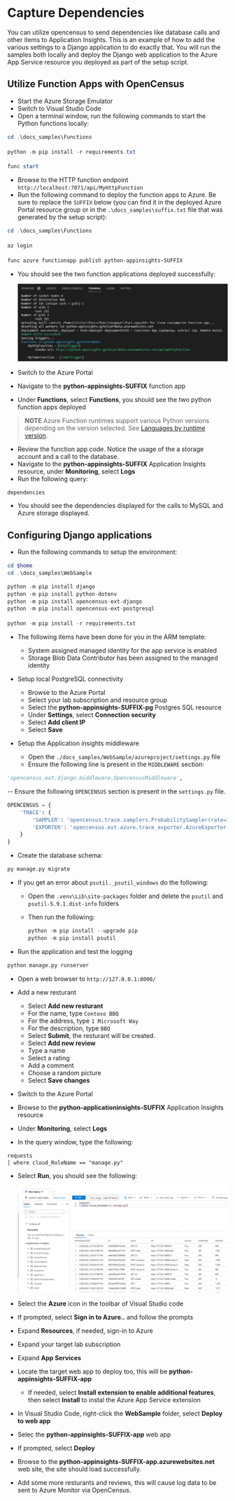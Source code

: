 # Capture Dependencies

You can utilize opencensus to send dependencies like database calls and other items to Application Insights.  This is an example of how to add the various settings to a Django application to do exactly that.  You will run the samples both locally and deploy the Django web application to the Azure App Service resource you deployed as part of the setup script.

## Utilize Function Apps with OpenCensus

- Start the Azure Storage Emulator
- Switch to Visual Studio Code
- Open a terminal window, run the following commands to start the Python functions locally:

```powershell
cd .\docs_samples\Functions

python -m pip install -r requirements.txt

func start
```

- Browse to the HTTP function endpoint `http://localhost:7071/api/MyHttpFunction`
- Run the following command to deploy the function apps to Azure. Be sure to replace the `SUFFIX` below (you can find it in the deployed Azure Portal resource group or in the `.\docs_samples\suffix.txt` file that was generated by the setup script):

```powershell
cd .\docs_samples\Functions

az login

func azure functionapp publish python-appinsights-SUFFIX   
```

- You should see the two function applications deployed successfully:

  ![The results of the function app publish command is displayed.](./media/python_functionapp_deploy.png "Review the results and ensure the function apps deployed succesfully.")

- Switch to the Azure Portal
- Navigate to the **python-appinsights-SUFFIX** function app
- Under **Functions**, select **Functions**, you should see the two python function apps deployed

> **NOTE** Azure Function runtimes support various Python versions depending on the version selected.  See [Languages by runtime version](https://docs.microsoft.com/en-us/azure/azure-functions/supported-languages#languages-by-runtime-version).

- Review the function app code.  Notice the usage of the a storage account and a call to the database.
- Navigate to the **python-appinsights-SUFFIX** Application Insights resource, under **Monitoring**, select **Logs**
- Run the following query:

```kusto
dependencies
```

- You should see the dependencies displayed for the calls to MySQL and Azure storage displayed.

## Configuring Django applications

- Run the following commands to setup the environment:

```powershell
cd $home
cd .\docs_samples\WebSample
```

```python
python -m pip install django
python -m pip install python-dotenv
python -m pip install opencensus-ext-django
python -m pip install opencensus-ext-postgresql

python -m pip install -r requirements.txt
```

- The following items have been done for you in the ARM template:
  - System assigned managed identity for the app service is enabled
  - Storage Blob Data Contributor has been assigned to the managed identity

- Setup local PostgreSQL connectivity
  - Browse to the Azure Portal
  - Select your lab subscription and resource group
  - Select the **python-appinsights-SUFFIX-pg** Postgres SQL resource
  - Under **Settings**, select **Connection security**
  - Select **Add client IP**
  - Select **Save**

- Setup the Application insights middleware
  - Open the `./docs_samples/WebSample/azureproject/settings.py` file
  - Ensure the following line is present in the `MIDDLEWARE` section:

```python
'opencensus.ext.django.middleware.OpencensusMiddleware',
```

-- Ensure the following `OPENCENSUS` section is present in the `settings.py` file.

```python
OPENCENSUS = {
    'TRACE': {
        'SAMPLER': 'opencensus.trace.samplers.ProbabilitySampler(rate=1)',
        'EXPORTER': 'opencensus.ext.azure.trace_exporter.AzureExporter(connection_string="' + appKey + '")',
    }
}
```

- Create the database schema:

```python
py manage.py migrate
```

- If you get an error about `psutil._psutil_windows` do the following:
  - Open the `.venv\Lib\site-packages` folder and delete the `psutil` and `psutil-5.9.1.dist-info` folders
  - Then run the following:

    ```Python
    python -m pip install --upgrade pip
    python -m pip install psutil
    ```

- Run the application and test the logging

```python
python manage.py runserver
```

- Open a web browser to `http://127.0.0.1:8000/`
- Add a new resturant
  - Select **Add new resturant**
  - For the name, type `Contoso BBQ`
  - For the address, type `1 Microsoft Way`
  - For the description, type `BBQ`
  - Select **Submit**, the resturant will be created.
  - Select **Add new review**
  - Type a name
  - Select a rating
  - Add a comment
  - Choose a random picture
  - Select **Save changes**

- Switch to the Azure Portal
- Browse to the **python-applicationinsights-SUFFIX** Application Insights resource
- Under **Monitoring**, select **Logs**
- In the query window, type the following:

```kql
requests 
| where cloud_RoleName == "manage.py"
```

- Select **Run**, you should see the following:

  ![The query is displayed with the results from web app request data.](./media/python_webapp_requests.png "Review the results of the query.")

- Select the **Azure** icon in the toolbar of Visual Studio code
- If prompted, select **Sign in to Azure..** and follow the prompts
- Expand **Resources**, if needed, sign-in to Azure
- Expand your target lab subscription
- Expand **App Services**
- Locate the target web app to deploy too, this will be **python-appinsights-SUFFIX-app**
  - If needed, select **Install extension to enable additional features**, then select **Install** to instal the Azure App Service extension
- In Visual Studio Code, right-click the **WebSample** folder, select **Deploy to web app**
- Selec the **python-appinsights-SUFFIX-app** web app
- If prompted, select **Deploy**
- Browse to the **python-appinsights-SUFFIX-app.azurewebsites.net** web site, the site should load successfully.
- Add some more resturants and reviews, this will cause log data to be sent to Azure Monitor via OpenCensus.